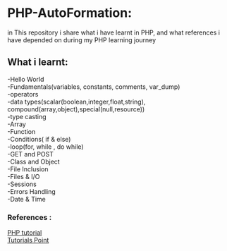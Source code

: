 # PHP-AutoFormation:
in This repository i share what i have learnt in PHP, and what references i have depended on during my PHP learning journey  
## What i learnt: 
-Hello World  
-Fundamentals(variables, constants, comments, var_dump)    
-operators   
-data types(scalar(boolean,integer,float,string), compound(array,object),special(null,resource))  
-type casting     
-Array   
-Function   
-Conditions( if & else)   
-loop(for, while , do while)       
-GET and POST    
-Class and Object    
-File Inclusion   
-Files & I/O     
-Sessions  
-Errors Handling     
-Date & Time  








### References :  
[PHP tutorial](https://www.phptutorial.net/)  
[Tutorials Point](https://www.tutorialspoint.com/index.htm)  